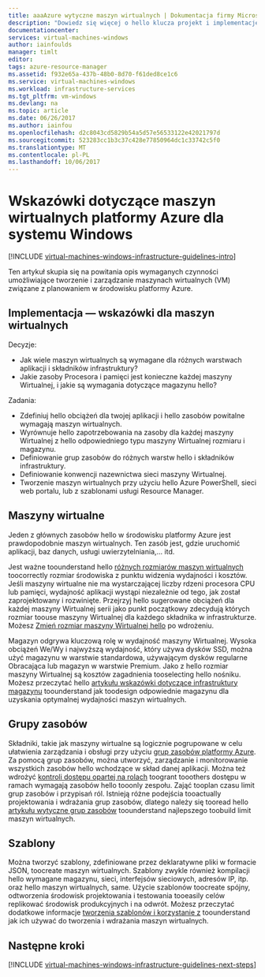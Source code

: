 ```yaml
---
title: aaaAzure wytyczne maszyn wirtualnych | Dokumentacja firmy Microsoft
description: "Dowiedz się więcej o hello klucza projekt i implementację wskazówki dotyczące wdrażania maszyn wirtualnych systemu Windows na platformie Azure"
documentationcenter: 
services: virtual-machines-windows
author: iainfoulds
manager: timlt
editor: 
tags: azure-resource-manager
ms.assetid: f932e65a-437b-48b0-8d70-f61ded8ce1c6
ms.service: virtual-machines-windows
ms.workload: infrastructure-services
ms.tgt_pltfrm: vm-windows
ms.devlang: na
ms.topic: article
ms.date: 06/26/2017
ms.author: iainfou
ms.openlocfilehash: d2c8043cd5829b54a5d57e56533122e42021797d
ms.sourcegitcommit: 523283cc1b3c37c428e77850964dc1c33742c5f0
ms.translationtype: MT
ms.contentlocale: pl-PL
ms.lasthandoff: 10/06/2017
---
```

# <a name="azure-virtual-machines-guidelines-for-windows"></a>Wskazówki dotyczące maszyn wirtualnych platformy Azure dla systemu Windows
[!INCLUDE [virtual-machines-windows-infrastructure-guidelines-intro](../../../includes/virtual-machines-windows-infrastructure-guidelines-intro.md)]

Ten artykuł skupia się na powitania opis wymaganych czynności umożliwiające tworzenie i zarządzanie maszynach wirtualnych (VM) związane z planowaniem w środowisku platformy Azure.

## <a name="implementation-guidelines-for-vms"></a>Implementacja — wskazówki dla maszyn wirtualnych
Decyzje:

* Jak wiele maszyn wirtualnych są wymagane dla różnych warstwach aplikacji i składników infrastruktury?
* Jakie zasoby Procesora i pamięci jest konieczne każdej maszyny Wirtualnej, i jakie są wymagania dotyczące magazynu hello?

Zadania:

* Zdefiniuj hello obciążeń dla twojej aplikacji i hello zasobów powitalne wymagają maszyn wirtualnych.
* Wyrównuje hello zapotrzebowania na zasoby dla każdej maszyny Wirtualnej z hello odpowiedniego typu maszyny Wirtualnej rozmiaru i magazynu.
* Definiowanie grup zasobów do różnych warstw hello i składników infrastruktury.
* Definiowanie konwencji nazewnictwa sieci maszyny Wirtualnej.
* Tworzenie maszyn wirtualnych przy użyciu hello Azure PowerShell, sieci web portalu, lub z szablonami usługi Resource Manager.

## <a name="virtual-machines"></a>Maszyny wirtualne
Jeden z głównych zasobów hello w środowisku platformy Azure jest prawdopodobnie maszyn wirtualnych. Ten zasób jest, gdzie uruchomić aplikacji, baz danych, usługi uwierzytelniania,... itd.

Jest ważne toounderstand hello [różnych rozmiarów maszyn wirtualnych](sizes.md) toocorrectly rozmiar środowiska z punktu widzenia wydajności i kosztów. Jeśli maszyny wirtualne nie ma wystarczającej liczby rdzeni procesora CPU lub pamięci, wydajność aplikacji wystąpi niezależnie od tego, jak został zaprojektowany i rozwinięte. Przejrzyj hello sugerowane obciążeń dla każdej maszyny Wirtualnej serii jako punkt początkowy zdecydują których rozmiar toouse maszyny Wirtualnej dla każdego składnika w infrastrukturze. Możesz [Zmień rozmiar maszyny Wirtualnej hello](resize-vm.md) po wdrożeniu.

Magazyn odgrywa kluczową rolę w wydajność maszyny Wirtualnej. Wysoka obciążeń We/Wy i najwyższą wydajność, który używa dysków SSD, można użyć magazynu w warstwie standardowa, używającym dysków regularne Obracająca lub magazyn w warstwie Premium. Jako z hello rozmiar maszyny Wirtualnej są kosztów zagadnienia tooselecting hello nośniku. Możesz przeczytać hello [artykułu wskazówki dotyczące infrastruktury magazynu](infrastructure-storage-solutions-guidelines.md) toounderstand jak toodesign odpowiednie magazynu dla uzyskania optymalnej wydajności maszyn wirtualnych.

## <a name="resource-groups"></a>Grupy zasobów
Składniki, takie jak maszyny wirtualne są logicznie pogrupowane w celu ułatwienia zarządzania i obsługi przy użyciu [grup zasobów platformy Azure](../../azure-resource-manager/resource-group-overview.md). Za pomocą grup zasobów, można utworzyć, zarządzanie i monitorowanie wszystkich zasobów hello wchodzące w skład danej aplikacji. Można też wdrożyć [kontroli dostępu opartej na rolach](../../active-directory/role-based-access-control-what-is.md) toogrant tooothers dostępu w ramach wymagają zasobów hello tooonly zespołu. Zająć tooplan czasu limit grup zasobów i przypisań ról. Istnieją różne podejścia tooactually projektowania i wdrażania grup zasobów, dlatego należy się tooread hello [artykułu wytyczne grup zasobów](infrastructure-resource-groups-guidelines.md) toounderstand najlepszego toobuild limit maszyn wirtualnych.

## <a name="templates"></a>Szablony
Można tworzyć szablony, zdefiniowane przez deklaratywne pliki w formacie JSON, toocreate maszyn wirtualnych. Szablony zwykle również kompilacji hello wymagane magazynu, sieci, interfejsów sieciowych, adresów IP, itp. oraz hello maszyn wirtualnych, same. Użycie szablonów toocreate spójny, odtworzenia środowisk projektowania i testowania tooeasily celów replikować środowisk produkcyjnych i na odwrót. Możesz przeczytać dodatkowe informacje [tworzenia szablonów i korzystanie z](../../azure-resource-manager/resource-group-overview.md#template-deployment) toounderstand jak ich używać do tworzenia i wdrażania maszyn wirtualnych.

## <a name="next-steps"></a>Następne kroki
[!INCLUDE [virtual-machines-windows-infrastructure-guidelines-next-steps](../../../includes/virtual-machines-windows-infrastructure-guidelines-next-steps.md)]

